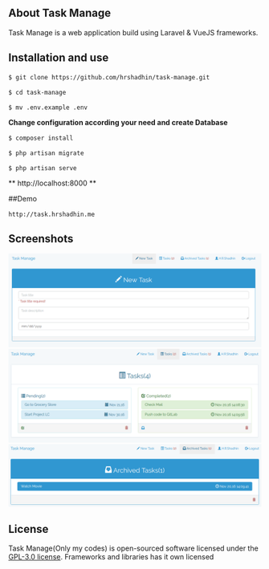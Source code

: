## About Task Manage

Task Manage is a web application build using Laravel & VueJS frameworks.

## Installation and use

```
$ git clone https://github.com/hrshadhin/task-manage.git
```
```
$ cd task-manage
```
```
$ mv .env.example .env
```
**Change configuration according your need and create Database**
```
$ composer install
```
```
$ php artisan migrate
```
```
$ php artisan serve
```
**  http://localhost:8000 **

##Demo
```
http://task.hrshadhin.me
```
## Screenshots
<img src="public/screenshots/1.png" alt="">
<img src="public/screenshots/2.png" alt="">
<img src="public/screenshots/3.png" alt="">

## License
Task Manage(Only my codes) is open-sourced software licensed under the [GPL-3.0 license](https://opensource.org/licenses/GPL-3.0).
Frameworks and libraries has it own licensed
